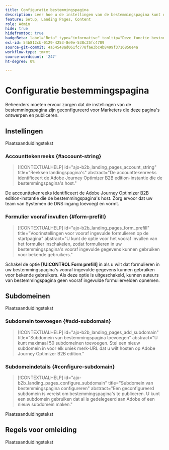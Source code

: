 ```yaml
---
title: Configuratie bestemmingspagina
description: Leer hoe u de instellingen van de bestemmingspagina kunt openen en configureren, zodat uw marketingteam webpagina's kan ontwerpen en publiceren ter ondersteuning van hun campagnes.
feature: Setup, Landing Pages, Content
role: Admin
hide: true
hidefromtoc: true
badgeBeta: label="Beta" type="informative" tooltip="Deze functie bevindt zich momenteel in een beperkte bètaversie"
exl-id: 54b812cb-0129-4253-8e9e-538c25fc4709
source-git-commit: 4a54548ad061fc778fae3bc4b8499f3716850e4a
workflow-type: tm+mt
source-wordcount: '247'
ht-degree: 0%

---
```


# Configuratie bestemmingspagina

Beheerders moeten ervoor zorgen dat de instellingen van de bestemmingspagina zijn geconfigureerd voor Marketers die deze pagina&#39;s ontwerpen en publiceren.

## Instellingen

Plaatsaanduidingstekst

### Accounttekenreeks {#account-string}

>[!CONTEXTUALHELP]
>id="ajo-b2b_landing_pages_account_string"
>title="Reeksen landingspagina&#39;s"
>abstract="De accounttekenreeks identificeert de Adobe Journey Optimizer B2B edition-instantie die de bestemmingspagina&#39;s host."

De accounttekenreeks identificeert de Adobe Journey Optimizer B2B edition-instantie die de bestemmingspagina&#39;s host. Zorg ervoor dat uw team van Systemen de DNS ingang toevoegt en vormt.

### Formulier vooraf invullen {#form-prefill}

>[!CONTEXTUALHELP]
>id="ajo-b2b_landing_pages_form_prefill"
>title="Voorinstellingen voor vooraf ingevulde formulieren op de startpagina"
>abstract="U kunt de optie voor het vooraf invullen van het formulier inschakelen, zodat formulieren in uw bestemmingspagina&#39;s vooraf ingevulde gegevens kunnen gebruiken voor bekende gebruikers."

Schakel de optie **[!UICONTROL Form prefill]** in als u wilt dat formulieren in uw bestemmingspagina&#39;s vooraf ingevulde gegevens kunnen gebruiken voor bekende gebruikers. Als deze optie is uitgeschakeld, kunnen auteurs van bestemmingspagina geen vooraf ingevulde formuliervelden opnemen.

## Subdomeinen

Plaatsaanduidingstekst

### Subdomein toevoegen {#add-subdomain}

>[!CONTEXTUALHELP]
>id="ajo-b2b_landing_pages_add_subdomain"
>title="Subdomein van bestemmingspagina toevoegen"
>abstract="U kunt maximaal 50 subdomeinen toevoegen. Stel een nieuw subdomein in voor elk uniek merk-URL dat u wilt hosten op Adobe Journey Optimizer B2B edition."

### Subdomeindetails {#configure-subdomain}

>[!CONTEXTUALHELP]
>id="ajo-b2b_landing_pages_configure_subdomain"
>title="Subdomein van bestemmingspagina configureren"
>abstract="Een geconfigureerd subdomein is vereist om bestemmingspagina&#39;s te publiceren. U kunt een subdomein gebruiken dat al is gedelegeerd aan Adobe of een nieuw subdomein maken."

Plaatsaanduidingstekst

## Regels voor omleiding

Plaatsaanduidingstekst
